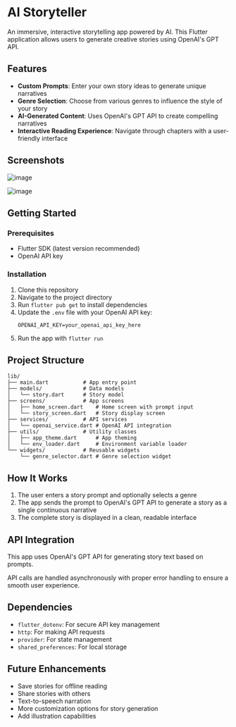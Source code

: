 # AI Storyteller

An immersive, interactive storytelling app powered by AI. This Flutter application allows users to generate creative stories using OpenAI's GPT API.

## Features

- **Custom Prompts**: Enter your own story ideas to generate unique narratives
- **Genre Selection**: Choose from various genres to influence the style of your story
- **AI-Generated Content**: Uses OpenAI's GPT API to create compelling narratives
- **Interactive Reading Experience**: Navigate through chapters with a user-friendly interface

## Screenshots

![image](https://github.com/user-attachments/assets/cc4f8c86-3d78-40fa-8fc8-79959c8f6146)

![image](https://github.com/user-attachments/assets/bac56446-e517-4357-9822-699ae05b7168)


## Getting Started

### Prerequisites

- Flutter SDK (latest version recommended)
- OpenAI API key

### Installation

1. Clone this repository
2. Navigate to the project directory
3. Run `flutter pub get` to install dependencies
4. Update the `.env` file with your OpenAI API key:
   ```
   OPENAI_API_KEY=your_openai_api_key_here
   ```
5. Run the app with `flutter run`

## Project Structure

```
lib/
├── main.dart           # App entry point
├── models/             # Data models
│   └── story.dart      # Story model
├── screens/            # App screens
│   ├── home_screen.dart    # Home screen with prompt input
│   └── story_screen.dart   # Story display screen
├── services/           # API services
│   └── openai_service.dart # OpenAI API integration
├── utils/              # Utility classes
│   ├── app_theme.dart      # App theming
│   └── env_loader.dart     # Environment variable loader
└── widgets/            # Reusable widgets
    └── genre_selector.dart # Genre selection widget
```

## How It Works

1. The user enters a story prompt and optionally selects a genre
2. The app sends the prompt to OpenAI's GPT API to generate a story as a single continuous narrative
3. The complete story is displayed in a clean, readable interface

## API Integration

This app uses OpenAI's GPT API for generating story text based on prompts.

API calls are handled asynchronously with proper error handling to ensure a smooth user experience.

## Dependencies

- `flutter_dotenv`: For secure API key management
- `http`: For making API requests
- `provider`: For state management
- `shared_preferences`: For local storage

## Future Enhancements

- Save stories for offline reading
- Share stories with others
- Text-to-speech narration
- More customization options for story generation
- Add illustration capabilities

